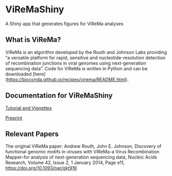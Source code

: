 # ViReMaShiny
 A Shiny app that generates figures for ViReMa analyses

## What is ViReMa?
ViReMa is an algorithm developed by the Routh and Johnson Labs providing “a versatile platform for rapid, sensitive and nucleotide-resolution detection of recombination junctions in viral genomes using next-generation sequencing data”. Code for ViReMa is written in Python and can be downloaded [here] (https://bioconda.github.io/recipes/virema/README.html).

## Documentation for ViReMaShiny
[Tutorial and Vignettes](https://jayeung12.github.io/)


[Preprint]()

## Relevant Papers
The original ViReMa paper:
Andrew Routh, John E. Johnson, Discovery of functional genomic motifs in viruses with ViReMa-a Virus Recombination Mapper-for analysis of next-generation sequencing data, Nucleic Acids Research, Volume 42, Issue 2, 1 January 2014, Page e11, https://doi.org/10.1093/nar/gkt916
